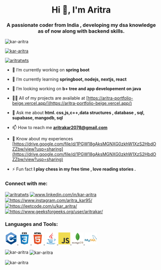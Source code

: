 <h1 align="center">Hi 👋, I'm Aritra</h1>
<h3 align="center">A passionate coder from India , developing my dsa knowledge as of now along with backend skills.</h3>

<p align="left"> <img src="https://komarev.com/ghpvc/?username=kar-aritra&label=Profile%20views&color=0e75b6&style=flat" alt="kar-aritra" /> </p>

<p align="left"> <a href="https://github.com/ryo-ma/github-profile-trophy"><img src="https://github-profile-trophy.vercel.app/?username=kar-aritra" alt="kar-aritra" /></a> </p>

<p align="left"> <a href="https://twitter.com/aritratwts" target="blank"><img src="https://img.shields.io/twitter/follow/aritratwts?logo=twitter&style=for-the-badge" alt="aritratwts" /></a> </p>

- 🔭 I’m currently working on **spring boot**

- 🌱 I’m currently learning **springboot, nodejs, nextjs, react**

- 🔭 I’m looking working on **b+ tree and app developement on java**

- 👨‍💻 All of my projects are available at [https://aritra-portfolio-beige.vercel.app/](https://aritra-portfolio-beige.vercel.app/)

- 💬 Ask me about **html. css,js,c++,data structures , database , sql, supabase, mangodb, sql**

- 📫 How to reach me **aritrakar2078@gmail.com**

- 📄 Know about my experiences [https://drive.google.com/file/d/1PGW18gAksMGNXG0zkhW1XzS2HbdOZZbw/view?usp=sharing](https://drive.google.com/file/d/1PGW18gAksMGNXG0zkhW1XzS2HbdOZZbw/view?usp=sharing)

- ⚡ Fun fact **I play chess in my free time , love reading stories .**

<h3 align="left">Connect with me:</h3>
<p align="left">
<a href="https://twitter.com/aritratwts" target="blank"><img align="center" src="https://raw.githubusercontent.com/rahuldkjain/github-profile-readme-generator/master/src/images/icons/Social/twitter.svg" alt="aritratwts" height="30" width="40" /></a>
<a href="https://linkedin.com/in/www.linkedin.com/in/kar-aritra" target="blank"><img align="center" src="https://raw.githubusercontent.com/rahuldkjain/github-profile-readme-generator/master/src/images/icons/Social/linked-in-alt.svg" alt="www.linkedin.com/in/kar-aritra" height="30" width="40" /></a>
<a href="https://instagram.com/https://www.instagram.com/aritra_kar95/" target="blank"><img align="center" src="https://raw.githubusercontent.com/rahuldkjain/github-profile-readme-generator/master/src/images/icons/Social/instagram.svg" alt="https://www.instagram.com/aritra_kar95/" height="30" width="40" /></a>
<a href="https://www.leetcode.com/https://leetcode.com/u/kar_aritra/" target="blank"><img align="center" src="https://raw.githubusercontent.com/rahuldkjain/github-profile-readme-generator/master/src/images/icons/Social/leet-code.svg" alt="https://leetcode.com/u/kar_aritra/" height="30" width="40" /></a>
<a href="https://auth.geeksforgeeks.org/user/https://www.geeksforgeeks.org/user/aritrakar/" target="blank"><img align="center" src="https://raw.githubusercontent.com/rahuldkjain/github-profile-readme-generator/master/src/images/icons/Social/geeks-for-geeks.svg" alt="https://www.geeksforgeeks.org/user/aritrakar/" height="30" width="40" /></a>
</p>

<h3 align="left">Languages and Tools:</h3>
<p align="left"> <a href="https://www.w3schools.com/cpp/" target="_blank" rel="noreferrer"> <img src="https://raw.githubusercontent.com/devicons/devicon/master/icons/cplusplus/cplusplus-original.svg" alt="cplusplus" width="40" height="40"/> </a> <a href="https://www.w3schools.com/css/" target="_blank" rel="noreferrer"> <img src="https://raw.githubusercontent.com/devicons/devicon/master/icons/css3/css3-original-wordmark.svg" alt="css3" width="40" height="40"/> </a> <a href="https://www.w3.org/html/" target="_blank" rel="noreferrer"> <img src="https://raw.githubusercontent.com/devicons/devicon/master/icons/html5/html5-original-wordmark.svg" alt="html5" width="40" height="40"/> </a> <a href="https://www.java.com" target="_blank" rel="noreferrer"> <img src="https://raw.githubusercontent.com/devicons/devicon/master/icons/java/java-original.svg" alt="java" width="40" height="40"/> </a> <a href="https://developer.mozilla.org/en-US/docs/Web/JavaScript" target="_blank" rel="noreferrer"> <img src="https://raw.githubusercontent.com/devicons/devicon/master/icons/javascript/javascript-original.svg" alt="javascript" width="40" height="40"/> </a> <a href="https://www.mongodb.com/" target="_blank" rel="noreferrer"> <img src="https://raw.githubusercontent.com/devicons/devicon/master/icons/mongodb/mongodb-original-wordmark.svg" alt="mongodb" width="40" height="40"/> </a> <a href="https://www.mysql.com/" target="_blank" rel="noreferrer"> <img src="https://raw.githubusercontent.com/devicons/devicon/master/icons/mysql/mysql-original-wordmark.svg" alt="mysql" width="40" height="40"/> </a> </p>

<p><img align="left" src="https://github-readme-stats.vercel.app/api/top-langs?username=kar-aritra&show_icons=true&locale=en&layout=compact" alt="kar-aritra" /></p>

<p>&nbsp;<img align="center" src="https://github-readme-stats.vercel.app/api?username=kar-aritra&show_icons=true&locale=en" alt="kar-aritra" /></p>

<p><img align="center" src="https://github-readme-streak-stats.herokuapp.com/?user=kar-aritra&" alt="kar-aritra" /></p>


